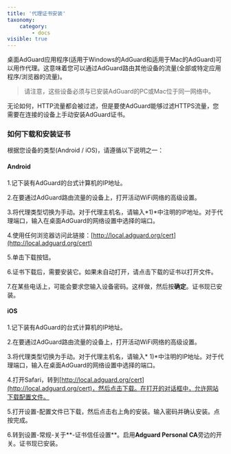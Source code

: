 ```yaml
---
title: '代理证书安装'
taxonomy:
    category:
        - docs
visible: true
---
```


桌面AdGuard应用程序(适用于Windows的AdGuard和适用于Mac的AdGuard)可以用作代理。这意味着您可以通过AdGuard路由其他设备的流量(全部或特定应用程序/浏览器的流量)。

>请注意，这些设备必须与已安装AdGuard的PC或Mac位于同一网络中。

无论如何，HTTP流量都会被过滤，但是要使AdGuard能够过滤HTTPS流量，您需要在连接的设备上手动安装AdGuard证书。

### 如何下载和安装证书

根据您设备的类型(Android / iOS)，请遵循以下说明之一：

#### Android

1.记下装有AdGuard的台式计算机的IP地址。

2.在要通过AdGuard路由流量的设备上，打开活动WiFi网络的高级设置。

3.将代理类型切换为手动。对于代理主机名，请输入*1)*中注明的IP地址。对于代理端口，输入在桌面AdGuard的网络设置中选择的端口。

4.使用任何浏览器访问此链接：[http://local.adguard.org/cert](http://local.adguard.org/cert)

5.单击下载按钮。

6.证书下载后，需要安装它。如果未自动打开，请点击下载的证书以打开文件。

7.在某些电话上，可能会要求您输入设备密码。这样做，然后按**确定**。证书现已安装。

#### iOS

1.记下装有AdGuard的台式计算机的IP地址。

2.在要通过AdGuard路由流量的设备上，打开活动WiFi网络的高级设置。

3.将代理类型切换为手动。对于代理主机名，请输入* 1)*中注明的IP地址。对于代理端口，输入在桌面AdGuard的网络设置中选择的端口。

4.打开Safari，转到[http://local.adguard.org/cert](http://local.adguard.org/cert)，然后点击下载。在打开的对话框中，允许网站下载配置文件。

5.打开设置-配置文件已下载，然后点击右上角的安装。输入密码并确认安装。点按完成。

6.转到设置-常规-关于**-证书信任设置**。启用**Adguard Personal CA**旁边的开关。证书现已安装。
